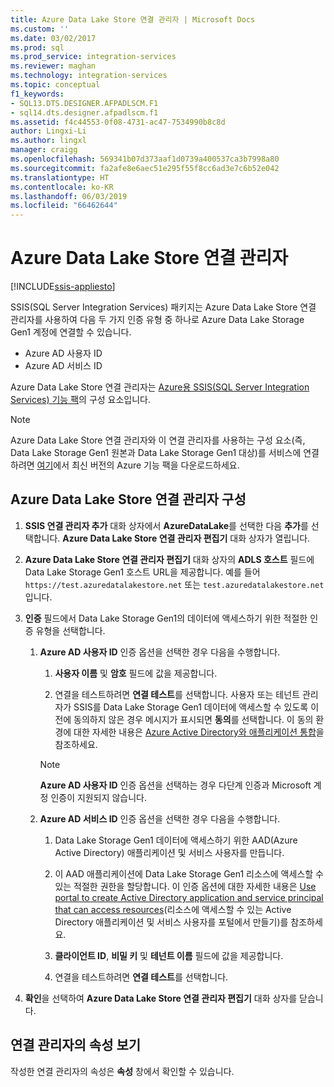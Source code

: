 ```yaml
---
title: Azure Data Lake Store 연결 관리자 | Microsoft Docs
ms.custom: ''
ms.date: 03/02/2017
ms.prod: sql
ms.prod_service: integration-services
ms.reviewer: maghan
ms.technology: integration-services
ms.topic: conceptual
f1_keywords:
- SQL13.DTS.DESIGNER.AFPADLSCM.F1
- sql14.dts.designer.afpadlscm.f1
ms.assetid: f4c44553-0f08-4731-ac47-7534990b8c8d
author: Lingxi-Li
ms.author: lingxl
manager: craigg
ms.openlocfilehash: 569341b07d373aaf1d0739a400537ca3b7998a80
ms.sourcegitcommit: fa2afe8e6aec51e295f55f8cc6ad3e7c6b52e042
ms.translationtype: HT
ms.contentlocale: ko-KR
ms.lasthandoff: 06/03/2019
ms.locfileid: "66462644"
---
```

# <a name="azure-data-lake-store-connection-manager"></a>Azure Data Lake Store 연결 관리자

[!INCLUDE[ssis-appliesto](../../includes/ssis-appliesto-ssvrpluslinux-asdb-asdw-xxx.md)]


SSIS(SQL Server Integration Services) 패키지는 Azure Data Lake Store 연결 관리자를 사용하여 다음 두 가지 인증 유형 중 하나로 Azure Data Lake Storage Gen1 계정에 연결할 수 있습니다.
-   Azure AD 사용자 ID
-   Azure AD 서비스 ID 

Azure Data Lake Store 연결 관리자는 [Azure용 SSIS(SQL Server Integration Services) 기능 팩](../../integration-services/azure-feature-pack-for-integration-services-ssis.md)의 구성 요소입니다.

> [!NOTE]
> Azure Data Lake Store 연결 관리자와 이 연결 관리자를 사용하는 구성 요소(즉, Data Lake Storage Gen1 원본과 Data Lake Storage Gen1 대상)를 서비스에 연결하려면 [여기](https://www.microsoft.com/download/details.aspx?id=49492)에서 최신 버전의 Azure 기능 팩을 다운로드하세요. 
 
## <a name="configure-the-azure-data-lake-store-connection-manager"></a>Azure Data Lake Store 연결 관리자 구성

1.  **SSIS 연결 관리자 추가** 대화 상자에서 **AzureDataLake**를 선택한 다음 **추가**를 선택합니다. **Azure Data Lake Store 연결 관리자 편집기** 대화 상자가 열립니다.
  
2.  **Azure Data Lake Store 연결 관리자 편집기** 대화 상자의 **ADLS 호스트** 필드에 Data Lake Storage Gen1 호스트 URL을 제공합니다. 예를 들어 `https://test.azuredatalakestore.net` 또는 `test.azuredatalakestore.net`입니다.
  
3.  **인증** 필드에서 Data Lake Storage Gen1의 데이터에 액세스하기 위한 적절한 인증 유형을 선택합니다.

    1.  **Azure AD 사용자 ID** 인증 옵션을 선택한 경우 다음을 수행합니다.
        1. **사용자 이름** 및 **암호** 필드에 값을 제공합니다. 
    
        2. 연결을 테스트하려면 **연결 테스트**를 선택합니다. 사용자 또는 테넌트 관리자가 SSIS를 Data Lake Storage Gen1 데이터에 액세스할 수 있도록 이전에 동의하지 않은 경우 메시지가 표시되면 **동의**를 선택합니다. 이 동의 환경에 대한 자세한 내용은 [Azure Active Directory와 애플리케이션 통합](https://docs.microsoft.com/azure/active-directory/manage-apps/plan-an-application-integration#integrating-applications-with-azure-ad)을 참조하세요.
    
        > [!NOTE] 
        > **Azure AD 사용자 ID** 인증 옵션을 선택하는 경우 다단계 인증과 Microsoft 계정 인증이 지원되지 않습니다.
    
    2. **Azure AD 서비스 ID** 인증 옵션을 선택한 경우 다음을 수행합니다.
        1. Data Lake Storage Gen1 데이터에 액세스하기 위한 AAD(Azure Active Directory) 애플리케이션 및 서비스 사용자를 만듭니다.
    
        2. 이 AAD 애플리케이션에 Data Lake Storage Gen1 리소스에 액세스할 수 있는 적절한 권한을 할당합니다. 이 인증 옵션에 대한 자세한 내용은 [Use portal to create Active Directory application and service principal that can access resources](https://docs.microsoft.com/azure/azure-resource-manager/resource-group-create-service-principal-portal)(리소스에 액세스할 수 있는 Active Directory 애플리케이션 및 서비스 사용자를 포털에서 만들기)를 참조하세요.
    
        3. **클라이언트 ID**, **비밀 키** 및 **테넌트 이름** 필드에 값을 제공합니다.
    
        4. 연결을 테스트하려면 **연결 테스트**를 선택합니다.  
  
6.  **확인**을 선택하여 **Azure Data Lake Store 연결 관리자 편집기** 대화 상자를 닫습니다.  

## <a name="view-the-properties-of-the-connection-manager"></a>연결 관리자의 속성 보기
작성한 연결 관리자의 속성은 **속성** 창에서 확인할 수 있습니다.  
  
  
